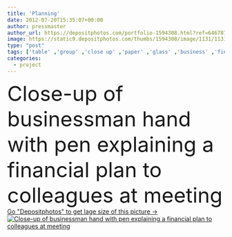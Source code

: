 ```yaml
---
title: 'Planning'
date: 2012-07-20T15:35:07+00:00
author: pressmaster
author_url: https://depositphotos.com/portfolio-1594308.html?ref=64678756
image: https://static9.depositphotos.com/thumbs/1594308/image/1131/11310901/api_thumb_450.jpg?forcejpeg=true
type: "post"
tags: ['table' ,'group' ,'close up' ,'paper' ,'glass' ,'business' ,'financial' ,'holding' ,'person' ,'people' ,'success' ,'caucasian' ,'black' ,'hand' ,'concept' ,'idea' ,'corporate' ,'suit' ,'communication' ,'fingers' ,'working' ,'with' ,'professional' ,'Expertise' ,'work' ,'arm' ,'businessman' ,'writing' ,'pen' ,'document' ,'desk' ,'planning' ,'seminar' ,'part' ,'conference' ,'together' ,'show' ,'finance' ,'project' ,'busy' ,'strategy' ,'company' ,'plan' ,'analyzing' ,'team' ,'improvement' ,'At' ,'teamwork' ,'army' ,'workplace' ]
categories: 
  - project
---
```

<div aling="center">
            <font size="60"> Close-up of businessman hand with pen explaining a financial plan to colleagues at meeting</font>   
</div>
<div>
    <a href='https://static9.depositphotos.com/thumbs/1594308/image/1131/11310901/api_thumb_450.jpg?forcejpeg=true?ref=64678756' target=_blank > Go "Depositphotos" to get lage size of this picture ->
        <img href='https://static9.depositphotos.com/thumbs/1594308/image/1131/11310901/api_thumb_450.jpg?forcejpeg=true?ref=64678756' src='https://static9.depositphotos.com/1594308/1131/i/950/depositphotos_11310901-stock-photo-planning.jpg?forcejpeg=true' alt='Close-up of businessman hand with pen explaining a financial plan to colleagues at meeting' >
    </a>
</div>
